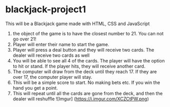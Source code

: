 # blackjack-project1
This will be a Blackjack game made with HTML, CSS and JavaScript

1) the object of the game is to have the closest number to 21. You can not go over 21!
2) Player will enter their name to start the game.
3) Player will press a deal button and they will receive two cards. The dealer will receive two cards as well
4) You will be able to see all 4 of the cards. The player will have the option to hit or stand. If the player hits, they will receive another card.
5) The computer will draw from the deck until they reach 17. If they are over 17, the computer player will stay.
6) This will be a simple score to start. No making bets etc. If you win the hand you get a point.
7) This will repeat until all the cards are gone from the deck, and then the dealer will reshuffle
![Imgur] (https://i.imgur.com/XCZCtPW.png)
